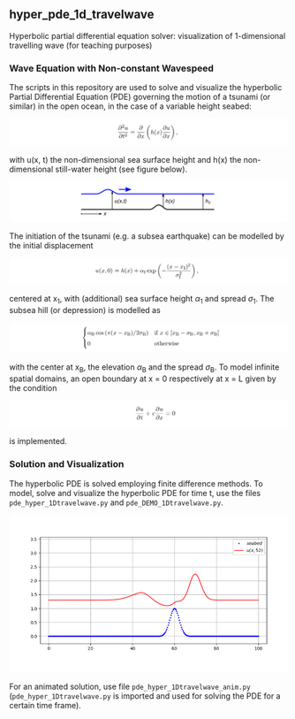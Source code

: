## hyper_pde_1d_travelwave

Hyperbolic partial differential equation solver: visualization of 1-dimensional travelling wave (for teaching purposes)



### Wave Equation with Non-constant Wavespeed

The scripts in this repository are used to solve and visualize the hyperbolic Partial Differential Equation (PDE) governing the motion of a tsunami (or similar) in the open
ocean, in the case of a variable height seabed:  

![Wave equation with non-constant wavespeed](data/formula_1.png)  

with u(x, t) the non-dimensional sea surface height and h(x) the non-dimensional still-water height (see figure below).  

![Sea surface and still-water height](data/figure_1.png)  

The initiation of the tsunami (e.g. a subsea earthquake) can be modelled by the initial displacement  

![Initiation of tsunami](data/formula_2.png)  

centered at x<sub>1</sub>, with (additional) sea surface height $\alpha$<sub>1</sub> and spread $\sigma$<sub>1</sub>. The subsea hill (or depression) is modelled as  

![Subsea hill](data/formula_3.png)  

with the center at x<sub>B</sub>, the elevation $\alpha$<sub>B</sub> and the spread $\sigma$<sub>B</sub>. To model infinite spatial domains, an open boundary at x = 0 respectively at x = L given by the condition  

![Open boundary](data/formula_4.png)  

is implemented.  



### Solution and Visualization

The hyperbolic PDE is solved employing finite difference methods. To model, solve and visualize the hyperbolic PDE for time t, use the files `pde_hyper_1Dtravelwave.py` and `pde_DEMO_1Dtravelwave.py`.  

![Solution for time t](data/figure_2.png)  

For an animated solution, use file `pde_hyper_1Dtravelwave_anim.py` (`pde_hyper_1Dtravelwave.py` is imported and used for solving the PDE for a certain time frame).


